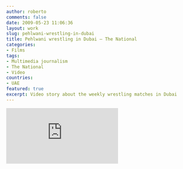 ```yaml
---
author: roberto
comments: false
date: 2009-05-23 11:06:36
layout: work
slug: pehlwani-wrestling-in-dubai
title: Pehlwani wrestling in Dubai – The National
categories:
- Films
tags:
- Multimedia journalism
- The National
- Video
countries:
- UAE
featured: true
excerpt: Video story about the weekly wrestling matches in Dubai
---
```


<div class='embed-container'><iframe src='http://player.vimeo.com/video/43530737' frameborder='0'></iframe></div>
